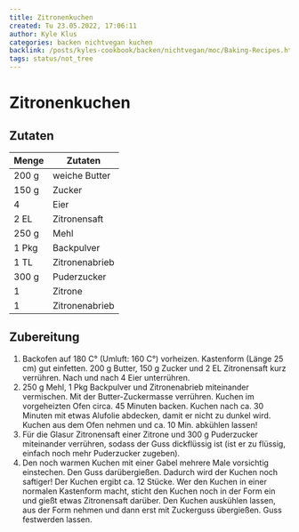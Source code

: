 ```yaml
---
title: Zitronenkuchen
created: Tu 23.05.2022, 17:06:11
author: Kyle Klus
categories: backen nichtvegan kuchen
backlink: /posts/kyles-cookbook/backen/nichtvegan/moc/Baking-Recipes.html
tags: status/not_tree
---
```


# Zitronenkuchen

## Zutaten

| Menge            | Zutaten          |
| ---------------- | ---------------- |
| 200 g             | weiche Butter             |
| 150 g               | Zucker           |
| 4             | Eier      |
| 2 EL            | Zitronensaft             |
| 250 g              | Mehl            |
| 1 Pkg             | Backpulver    |
| 1 TL             | Zitronenabrieb    |
| 300 g             | Puderzucker    |
| 1             | Zitrone    |
| 1             | Zitronenabrieb    |

## Zubereitung

1. Backofen auf 180 C° (Umluft: 160 C°) vorheizen. Kastenform (Länge 25 cm) gut einfetten. 200 g Butter, 150 g Zucker und 2 EL Zitronensaft kurz verrühren. Nach und nach 4 Eier unterrühren.
2. 250 g Mehl, 1 Pkg Backpulver und Zitronenabrieb miteinander vermischen. Mit der Butter-Zuckermasse verrühren. Kuchen im vorgeheizten Ofen circa. 45 Minuten backen. Kuchen nach ca. 30 Minuten mit etwas Alufolie abdecken, damit er nicht zu dunkel wird. Kuchen aus dem Ofen nehmen und ca. 10 Min. abkühlen lassen!
3. Für die Glasur Zitronensaft einer Zitrone und 300 g Puderzucker miteinander verrühren, sodass der Guss dickflüssig ist (ist er zu flüssig, einfach noch mehr Puderzucker zugeben).
4. Den noch warmen Kuchen mit einer Gabel mehrere Male vorsichtig einstechen. Den Guss darübergießen. Dadurch wird der Kuchen noch saftiger! Der Kuchen ergibt ca. 12 Stücke. Wer den Kuchen in einer normalen Kastenform macht, sticht den Kuchen noch in der Form ein und gießt etwas Zitronensaft darüber. Den Kuchen auskühlen lassen, aus der Form nehmen und dann erst mit Zuckerguss übergießen. Guss festwerden lassen.
